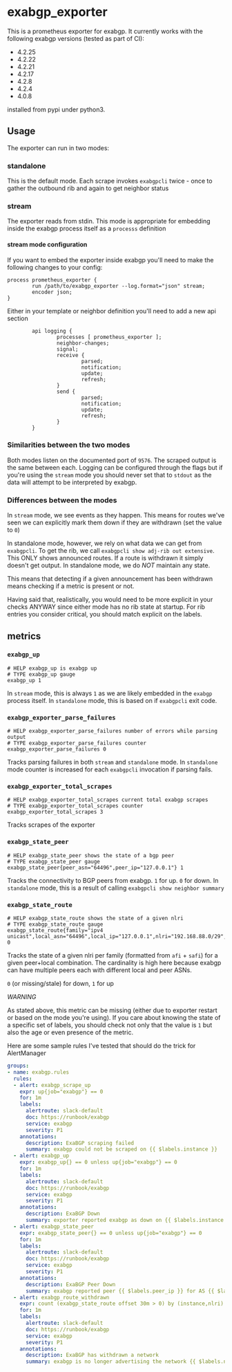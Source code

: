 # exabgp_exporter

This is a prometheus exporter for exabgp. It currently works with the following exabgp versions (tested as part of CI):

- 4.2.25
- 4.2.22
- 4.2.21
- 4.2.17
- 4.2.8
- 4.2.4
- 4.0.8

installed from pypi under python3.

## Usage

The exporter can run in two modes:

### standalone

This is the default mode. Each scrape invokes `exabgpcli` twice - once to gather the outbound rib and again to get neighbor status

### stream

The exporter reads from stdin. This mode is appropriate for embedding inside the exabgp process itself as a `processs` definition

#### stream mode configuration

If you want to embed the exporter inside exabgp you'll need to make the following changes to your config:

```text
process prometheus_exporter {
        run /path/to/exabgp_exporter --log.format="json" stream;
        encoder json;
}
```

Either in your template or neighbor definition you'll need to add a new api section

```text
        api logging {
                processes [ prometheus_exporter ];
                neighbor-changes;
                signal;
                receive {
                        parsed;
                        notification;
                        update;
                        refresh;
                }
                send {
                        parsed;
                        notification;
                        update;
                        refresh;
                }
        }
```

### Similarities between the two modes

Both modes listen on the documented port of `9576`. The scraped output is the same between each.
Logging can be configured through the flags but if you're using the `stream` mode you should never set that to `stdout` as the data will attempt to be interpreted by exabgp.

### Differences between the modes

In `stream` mode, we see events as they happen. This means for routes we've seen we can explicitly mark them down if they are withdrawn (set the value to `0`)

In standalone mode, however, we rely on what data we can get from `exabgpcli`.
To get the rib, we call `exabgpcli show adj-rib out extensive`. This ONLY shows announced routes. If a route is withdrawn it simply doesn't get output.
In standalone mode, we do *NOT* maintain any state.

This means that detecting if a given announcement has been withdrawn means checking if a metric is present or not.

Having said that, realistically, you would need to be more explicit in your checks ANYWAY since either mode has no rib state at startup.
For rib entries you consider critical, you should match explicit on the labels.

## metrics

### `exabgp_up`

```text
# HELP exabgp_up is exabgp up
# TYPE exabgp_up gauge
exabgp_up 1
```

In `stream` mode, this is always `1` as we are likely embedded in the `exabgp` process itself.
In `standalone` mode, this is based on if `exabgpcli` exit code.

### `exabgp_exporter_parse_failures`

```text
# HELP exabgp_exporter_parse_failures number of errors while parsing output
# TYPE exabgp_exporter_parse_failures counter
exabgp_exporter_parse_failures 0
```

Tracks parsing failures in both `stream` and `standalone` mode. In `standalone` mode counter is increased for each `exabgpcli` invocation if parsing fails.

### `exabgp_exporter_total_scrapes`

```text
# HELP exabgp_exporter_total_scrapes current total exabgp scrapes
# TYPE exabgp_exporter_total_scrapes counter
exabgp_exporter_total_scrapes 3
```

Tracks scrapes of the exporter

### `exabgp_state_peer`

```text
# HELP exabgp_state_peer shows the state of a bgp peer
# TYPE exabgp_state_peer gauge
exabgp_state_peer{peer_asn="64496",peer_ip="127.0.0.1"} 1
```

Tracks the connectivity to BGP peers from exabgp. `1` for up. `0` for down.
In `standalone` mode, this is a result of calling `exabgpcli show neighbor summary`

### `exabgp_state_route`

```text
# HELP exabgp_state_route shows the state of a given nlri
# TYPE exabgp_state_route gauge
exabgp_state_route{family="ipv4 unicast",local_asn="64496",local_ip="127.0.0.1",nlri="192.168.88.0/29",peer_asn="64496",peer_ip="127.0.0.1"} 0
```

Tracks the state of a given nlri per family (formatted from `afi` + `safi`) for a given peer+local combination.
The cardinality is high here because exabgp can have multiple peers each with different local and peer ASNs.

`0` (or missing/stale) for down, `1` for up

*WARNING*

As stated above, this metric can be missing (either due to exporter restart or based on the mode you're using).
If you care about knowing the state of a specific set of labels, you should check not only that the value is `1` but also the age or even presence of the metric.

Here are some sample rules I've tested that should do the trick for AlertManager

```yaml
groups:
- name: exabgp.rules
  rules:
  - alert: exabgp_scrape_up
    expr: up{job="exabgp"} == 0
    for: 1m
    labels:
      alertroute: slack-default
      doc: https://runbook/exabgp
      service: exabgp
      severity: P1
    annotations:
      description: ExaBGP scraping failed
      summary: exabgp could not be scraped on {{ $labels.instance }}
  - alert: exabgp_up
    expr: exabgp_up{} == 0 unless up{job="exabgp"} == 0
    for: 1m
    labels:
      alertroute: slack-default
      doc: https://runbook/exabgp
      service: exabgp
      severity: P1
    annotations:
      description: ExaBGP Down
      summary: exporter reported exabgp as down on {{ $labels.instance }}
  - alert: exabgp_state_peer
    expr: exabgp_state_peer{} == 0 unless up{job="exabgp"} == 0
    for: 1m
    labels:
      alertroute: slack-default
      doc: https://runbook/exabgp
      service: exabgp
      severity: P1
    annotations:
      description: ExaBGP Peer Down
      summary: exabgp reported peer {{ $labels.peer_ip }} for AS {{ $labels.peer_as }} as down on {{ $labels.instance }}
  - alert: exabgp_route_withdrawn
    expr: count (exabgp_state_route offset 30m > 0) by (instance,nlri) unless count(exabgp_state_route) by (instance,nlri)
    for: 1m
    labels:
      alertroute: slack-default
      doc: https://runbook/exabgp
      service: exabgp
      severity: P1
    annotations:
      description: ExaBGP has withdrawn a network
      summary: exabgp is no longer advertising the network {{ $labels.nlri }} on {{ $labels.instance }}
```
